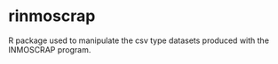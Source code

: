# rinmoscrap
R package used to manipulate the csv type datasets produced with the INMOSCRAP program.
